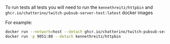 To run tests all tests you will need to run the `kennethreitz/httpbin` and `ghcr.io/chatterino/twitch-pubsub-server-test:latest` docker images

For example:

```bash
docker run --network=host --detach ghcr.io/chatterino/twitch-pubsub-server-test:latest
docker run -p 9051:80 --detach kennethreitz/httpbin
```
